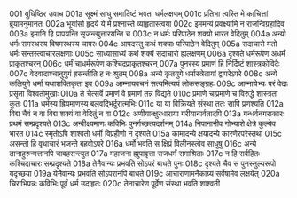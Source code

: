 001  	युधिष्ठिर उवाच
001a	सूक्ष्मं साधु समादिष्टं भवता धर्मलक्षणम्
001c	प्रतिभा त्वस्ति मे काचित्तां ब्रूयामनुमानतः
002a	भूयांसो हृदये ये मे प्रश्नास्ते व्याहृतास्त्वया
002c	इममन्यं प्रवक्ष्यामि न राजन्विग्रहादिव
003a	इमानि हि प्रापयन्ति सृजन्त्युत्तारयन्ति च
003c	न धर्मः परिपाठेन शक्यो भारत वेदितुम्
004a	अन्यो धर्मः समस्थस्य विषमस्थस्य चापरः
004c	आपदस्तु कथं शक्याः परिपाठेन वेदितुम्
005a	सदाचारो मतो धर्मः सन्तस्त्वाचारलक्षणाः
005c	साध्यासाध्यं कथं शक्यं सदाचारो ह्यलक्षणम्
006a	दृश्यते धर्मरूपेण अधर्मं प्राकृतश्चरन्
006c	धर्मं चाधर्मरूपेण कश्चिदप्राकृतश्चरन्
007a	पुनरस्य प्रमाणं हि निर्दिष्टं शास्त्रकोविदैः
007c	वेदवादाश्चानुयुगं ह्रसन्तीति ह नः श्रुतम्
008a	अन्ये कृतयुगे धर्मास्त्रेतायां द्वापरेऽपरे
008c	अन्ये कलियुगे धर्मा यथाशक्तिकृता इव
009a	आम्नायवचनं सत्यमित्ययं लोकसङ्ग्रहः
009c	आम्नायेभ्यः परं वेदाः प्रसृता विश्वतोमुखाः
010a	ते चेत्सर्वे प्रमाणं वै प्रमाणं तन्न विद्यते
010c	प्रमाणे चाप्रमाणे च विरुद्धे शास्त्रता कुतः
011a	धर्मस्य ह्रियमाणस्य बलवद्भिर्दुरात्मभिः
011c	या या विक्रियते संस्था ततः सापि प्रणश्यति
012a	विद्म चैवं न वा विद्म शक्यं वा वेदितुं न वा
012c	अणीयान्क्षुरधाराया गरीयान्पर्वतादपि
013a	गन्धर्वनगराकारः प्रथमं सम्प्रदृश्यते
013c	अन्वीक्ष्यमाणः कविभिः पुनर्गच्छत्यदर्शनम्
014a	निपानानीव गोभ्याशे क्षेत्रे कुल्येव भारत
014c	स्मृतोऽपि शाश्वतो धर्मो विप्रहीणो न दृश्यते
015a	कामादन्ये क्षयादन्ये कारणैरपरैस्तथा
015c	असन्तो हि वृथाचारं भजन्ते बहवोऽपरे
016a	धर्मो भवति स क्षिप्रं विलीनस्त्वेव साधुषु
016c	अन्ये तानाहुरुन्मत्तानपि चावहसन्त्युत
017a	महाजना ह्युपावृत्ता राजधर्मं समाश्रिताः
017c	न हि सर्वहितः कश्चिदाचारः सम्प्रदृश्यते
018a	तेनैवान्यः प्रभवति सोऽपरं बाधते पुनः
018c	दृश्यते चैव स पुनस्तुल्यरूपो यदृच्छया
019a	येनैवान्यः प्रभवति सोऽपरानपि बाधते
019c	आचाराणामनैकाग्र्यं सर्वेषामेव लक्षयेत्
020a	चिराभिपन्नः कविभिः पूर्वं धर्म उदाहृतः
020c	तेनाचारेण पूर्वेण संस्था भवति शाश्वती

